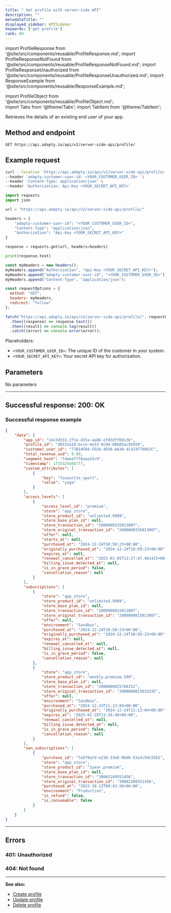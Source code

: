 ```yaml
---
title: " Get profile with server-side API"
description: ""
metadataTitle: ""
displayed_sidebar: APISidebar
keywords: ['get profile']
rank: 80
---
```


import ProfileResponse from '@site/src/components/reusable/ProfileResponse.md';
import ProfileResponseNotFound from '@site/src/components/reusable/ProfileResponseNotFound.md';
import ProfileResponseUnauthorized from '@site/src/components/reusable/ProfileResponseUnauthorized.md';
import ResponseExample from '@site/src/components/reusable/ResponseExample.md';

import ProfileObject from '@site/src/components/reusable/ProfileObject.md';  
import Tabs from '@theme/Tabs'; 
import TabItem from '@theme/TabItem'; 

Retrieves the details of an existing end user of your app.

## Method and endpoint

```http
GET https://api.adapty.io/api/v2/server-side-api/profile/
```

## Example request

<Tabs groupId="api-lang" queryString> 

<TabItem value="curl" label="cURL" default> 

```bash showLineNumbers
curl --location 'https://api.adapty.io/api/v2/server-side-api/profile/' \
--header 'adapty-customer-user-id: <YOUR_CUSTOMER_USER_ID>' \
--header 'Content-Type: application/json' \
--header 'Authorization: Api-Key <YOUR_SECRET_API_KEY>'
```

</TabItem> 

<TabItem value="python" label="Python" default> 

```python showLineNumbers
import requests
import json

url = "https://api.adapty.io/api/v2/server-side-api/profile/"

headers = {
    "adapty-customer-user-id": "<YOUR_CUSTOMER_USER_ID>",
    "Content-Type": "application/json",
    "Authorization": "Api-Key <YOUR_SECRET_API_KEY>"
}

response = requests.get(url, headers=headers)

print(response.text)
```

</TabItem> 

<TabItem value="js" label="JavaScript" default> 

```javascript showLineNumbers
const myHeaders = new Headers();
myHeaders.append("Authorization", "Api-Key <YOUR_SECRET_API_KEY>");
myHeaders.append("adapty-customer-user-id", "<YOUR_CUSTOMER_USER_ID>");
myHeaders.append("Content-Type", "application/json");

const requestOptions = {
  method: "GET",
  headers: myHeaders,
  redirect: "follow"
};

fetch("https://api.adapty.io/api/v2/server-side-api/profile/", requestOptions)
  .then((response) => response.text())
  .then((result) => console.log(result))
  .catch((error) => console.error(error));
```

</TabItem> 

</Tabs>

Placeholders: 

- `<YOUR_CUSTOMER_USER_ID>`: The unique ID of the customer in your system.
- `<YOUR_SECRET_API_KEY>`: Your secret API key for authorization.

## Parameters

No parameters

---

## Successful response: 200: OK

<ProfileResponse />	

### Successful response example

```json showLineNumbers
{
    "data": {
        "app_id": "14c3d333-2f3a-455a-aa86-ef83dff6913b",
        "profile_id": "d8533a10-bcce-4e33-8c9d-88b05ac56559",
        "customer_user_id": "77B14FB4-FD2A-4D38-AA3A-4C433F79863C",
        "total_revenue_usd": 9.99,
        "segment_hash": "fdaeef7f8aaa33c9",
        "timestamp": 1733324566777,
        "custom_attributes": [
            {
                "key": "favourite_sport",
                "value": "yoga"
            }
        ],
        "access_levels": [
            {
                "access_level_id": "premium",
                "store": "app_store",
                "store_product_id": "unlimited.9999",
                "store_base_plan_id": null,
                "store_transaction_id": "2000000335013007",
                "store_original_transaction_id": "2000000335013007",
                "offer": null,
                "starts_at": null,
                "purchased_at": "2024-12-24T10:50:23+00:00",
                "originally_purchased_at": "2024-12-24T10:50:23+00:00",
                "expires_at": null,
                "renewal_cancelled_at": "2025-01-05T13:27:47.461425+00:00",
                "billing_issue_detected_at": null,
                "is_in_grace_period": false,
                "cancellation_reason": null
            }
        ],
        "subscriptions": [
            {
                "store": "app_store",
                "store_product_id": "unlimited.9999",
                "store_base_plan_id": null,
                "store_transaction_id": "2000000815013007",
                "store_original_transaction_id": "2000000815013007",
                "offer": null,
                "environment": "Sandbox",
                "purchased_at": "2024-12-24T10:50:23+00:00",
                "originally_purchased_at": "2024-12-24T10:50:23+00:00",
                "expires_at": null,
                "renewal_cancelled_at": null,
                "billing_issue_detected_at": null,
                "is_in_grace_period": false,
                "cancellation_reason": null
            },
            {
                "store": "app_store",
                "store_product_id": "weekly.premium.599",
                "store_base_plan_id": null,
                "store_transaction_id": "2000000825768152",
                "store_original_transaction_id": "2000000815033245",
                "offer": null,
                "environment": "Sandbox",
                "purchased_at": "2024-12-24T11:13:04+00:00",
                "originally_purchased_at": "2024-12-24T11:13:04+00:00",
                "expires_at": "2025-01-10T11:34:40+00:00",
                "renewal_cancelled_at": null,
                "billing_issue_detected_at": null,
                "is_in_grace_period": false,
                "cancellation_reason": null
            }
        ],
        "non_subscriptions": [
            {
                "purchase_id": "7a5f9a7d-e236-33e6-96d8-53a3c59c5562",
                "store": "app_store",
                "store_product_id": "1year.premium",
                "store_base_plan_id": null,
                "store_transaction_id": "30002109551456",
                "store_original_transaction_id": "30002109551456",
                "purchased_at": "2022-10-12T09:42:50+00:00",
                "environment": "Production",
                "is_refund": false,
                "is_consumable": false
            }
        ]
    }
}
```

<!--- <ResponseExample />   --->

---

## Errors

### 401: Unauthorized

<ProfileResponseUnauthorized /> 

### 404: Not found

<ProfileResponseNotFound />  



------

**See also:**

- [Create profile](ss-create-profile)
- [Update profile](ss-update-profile)
- [Delete profile](ss-delete-profile)
